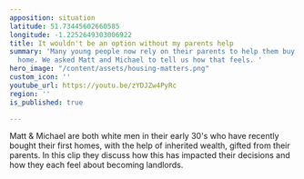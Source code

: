 ```yaml
---
apposition: situation
latitude: 51.73445602660585
longitude: -1.2252649303006922
title: It wouldn't be an option without my parents help
summary: 'Many young people now rely on their parents to help them buy their first
  home. We asked Matt and Michael to tell us how that feels. '
hero_image: "/content/assets/housing-matters.png"
custom_icon: ''
youtube_url: https://youtu.be/zYDJZw4PyRc
region: ''
is_published: true

---
```

Matt & Michael are both white men in their early 30's who have recently bought their first homes, with the help of inherited wealth, gifted from their parents. In this clip they discuss how this has impacted their decisions and how they each feel about becoming landlords.